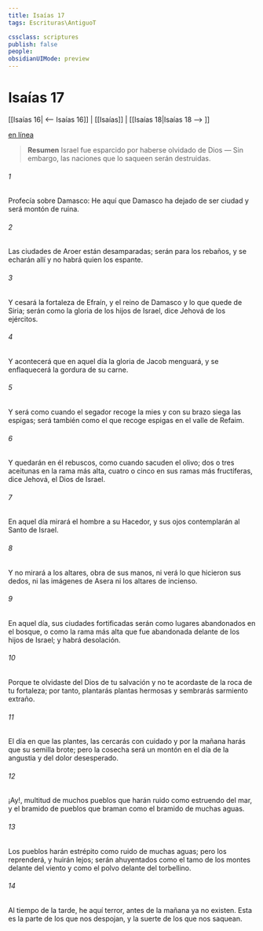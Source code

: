 ```yaml
---
title: Isaías 17
tags: Escrituras\AntiguoT

cssclass: scriptures
publish: false
people:
obsidianUIMode: preview
---
```


# Isaías 17
[[Isaías 16| <-- Isaías 16]] | [[Isaías]] | [[Isaías 18|Isaías 18 --> ]]

[en línea](https://churchofjesuschrist.org/study/scriptures/ot/isa/17?lang=spa)

> __Resumen__
Israel fue esparcido por haberse olvidado de Dios — Sin embargo, las naciones que lo saqueen serán destruidas.

###### 1 
Profecía sobre Damasco: He aquí que Damasco ha dejado de ser ciudad y será montón de ruina.

###### 2 
Las ciudades de Aroer están desamparadas; serán para los rebaños, y se echarán allí y no habrá quien los espante.

###### 3 
Y cesará la fortaleza de Efraín, y el reino de Damasco y lo que quede de Siria; serán como la gloria de los hijos de Israel, dice Jehová de los ejércitos.

###### 4 
Y acontecerá que en aquel día la gloria de Jacob menguará, y se enflaquecerá la gordura de su carne.

###### 5 
Y será como cuando el segador recoge la mies y con su brazo siega las espigas; será también como el que recoge espigas en el valle de Refaim.

###### 6 
Y quedarán en él rebuscos, como cuando sacuden el olivo; dos o tres aceitunas en la rama más alta, cuatro o cinco en sus ramas más fructíferas, dice Jehová, el Dios de Israel.

###### 7 
En aquel día mirará el hombre a su Hacedor, y sus ojos contemplarán al Santo de Israel.

###### 8 
Y no mirará a los altares, obra de sus manos, ni verá lo que hicieron sus dedos, ni las imágenes de Asera ni los altares de incienso.

###### 9 
En aquel día, sus ciudades fortificadas serán como lugares abandonados en el bosque, o como la rama más alta que fue abandonada delante de los hijos de Israel; y habrá desolación.

###### 10 
Porque te olvidaste del Dios de tu salvación y no te acordaste de la roca de tu fortaleza; por tanto, plantarás plantas hermosas y sembrarás sarmiento extraño.

###### 11 
El día en que las plantes, las cercarás con cuidado y por la mañana harás que su semilla brote; pero la cosecha será un montón en el día de la angustia y del dolor desesperado.

###### 12 
¡Ay!, multitud de muchos pueblos que harán ruido como estruendo del mar, y el bramido de pueblos que braman como el bramido de muchas aguas.

###### 13 
Los pueblos harán estrépito como ruido de muchas aguas; pero  los reprenderá, y huirán lejos; serán ahuyentados como el tamo de los montes delante del viento y como el polvo delante del torbellino.

###### 14 
Al tiempo de la tarde, he aquí terror,  antes de la mañana ya no existen. Esta es la parte de los que nos despojan, y la suerte de los que nos saquean.

